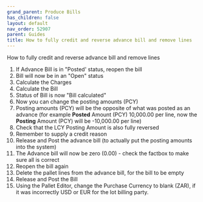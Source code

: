 ```yaml
---
grand_parent: Produce Bills
has_children: false
layout: default
nav_order: 52907
parent: Guides
title: How to fully credit and reverse advance bill and remove lines
---
```


How to fully credit and reverse advance bill and remove lines

1. If Advance Bill is in "Posted' status, reopen the bill
2. Bill will now be in an "Open" status
3. Calculate the Charges
4. Calculate the Bill
5. Status of Bill is now "Bill calculated"
6. Now you can change the posting amounts (PCY)
7. Posting amounts (PCY) will be the opposite of what was posted as an advance (for example **Posted** Amount (PCY)  10,000.00 per line, now the **Posting** Amount (PCY) will be -10,000.00 per line)
8. Check that the LCY Posting Amount is also fully reversed
9. Remember to supply a credit reason
10. Release and Post the advance bill (to actually put the posting amounts into the system)
11. The Advance bill will now be zero (0.00) - check the factbox to make sure all is correct
12. Reopen the bill again
13. Delete the pallet lines from the advance bill, for the bill to be empty
14. Release and Post the Bill
15. Using the Pallet Editor, change the Purchase Currency to blank (ZAR), if it was incorrectly USD or EUR for the lot billing party.